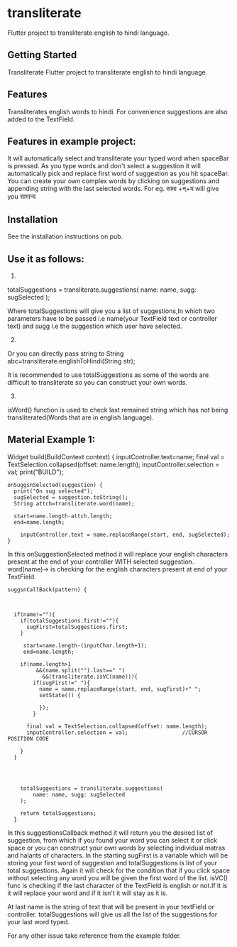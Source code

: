 # transliterate

Flutter project to transliterate english to hindi language.

## Getting Started

Transliterate
Flutter project to transliterate english to hindi language.



## Features

Transliterates english words to hindi.
For convenience suggestions are also added to the TextField.

## Features in example project:
It will automatically select and transliterate your typed word when spaceBar is pressed.
As you type words and don't select a suggestion it will automatically pick and replace first word of suggestion as you hit spaceBar.
You can create your own complex words by clicking on suggestions and appending string with the last selected words.
For eg. सामा +न्+य will give you सामान्य

## Installation
See the installation instructions on pub.

## Use it as follows:
1)
totalSuggestions = transliterate.suggestions(
            name: name, sugg: sugSelected
        );

Where totalSuggestions will give you a list of suggestions,In which two parameters have to be passed i.e name(your TextField text or controller text) 
and sugg i.e the suggestion which user have selected.

2)
Or you can directly pass string to 
String abc=transliterate.englishToHindi(String str);

It is recommended to use totalSuggestions as some of the words are difficult to transliterate so you can construct your own words.

3)
isWord() function is used to check last remained string which has not being transliterated(Words that are in english language).

## Material Example 1:


  Widget build(BuildContext context) {
    inputController.text=name;
    final val = TextSelection.collapsed(offset: name.length);
    inputController.selection = val;
    print("BUILD");

    onSuggsnSelected(suggestion) {
      print("On sug selected");
      sugSelected = suggestion.toString();
      String attch=transliterate.word(name);
      
      start=name.length-attch.length;
      end=name.length;

        inputController.text = name.replaceRange(start, end, sugSelected);
    }
    
    
    
In this onSuggestionSelected method it will replace your english characters present at the end of your controller WITH selected suggestion.
word(name)-> is checking for the english characters present at end of your TextField.


    suggsnCallBack(pattern) {
     


      if(name!=""){
        if(totalSuggestions.first!=""){
          sugFirst=totalSuggestions.first;
        }

         start=name.length-(inputChar.length+1);
         end=name.length;

        if(name.length>1
             &&(name.split("").last==" ")
               &&(transliterate.isVC(name))){
            if(sugFirst!=" "){
              name = name.replaceRange(start, end, sugFirst)+" ";
              setState(() {

              });
            }

          final val = TextSelection.collapsed(offset: name.length);
          inputController.selection = val;                 //CURSOR POSITION CODE

        }
      }



   
        totalSuggestions = transliterate.suggestions(
            name: name, sugg: sugSelected
        );

        return totalSuggestions;
      }


      
In this suggestionsCallback method it will return you the desired list of suggestion, from which if you found your word you can select it or click space 
or you can construct your own words by selecting individual matras and halants of characters.
In the starting sugFirst is a variable which will be storing your first word of suggestion and totalSuggestions is list of your total suggestions.
Again it will check for the condition that if you click space without selecting any word you will be given the first word of the list.
isVC() func is checking if the last character of the TextField is english or not.If it is it will replace your word and if it isn't it will stay as it is.

At last name is the string of text that will be present in your textField or controller.
totalSuggestions will give us all the list of the suggestions for your last word typed.

For any other issue take reference from the example folder.

      
      
     
